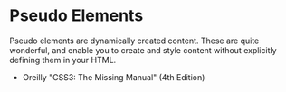 # Pseudo Elements

Pseudo elements are dynamically created content. These are quite wonderful, and
enable you to create and style content without explicitly defining them in your
HTML.

+ Oreilly "CSS3: The Missing Manual" (4th Edition)
